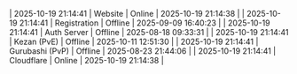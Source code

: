| 2025-10-19 21:14:41 | Website | Online | 2025-10-19 21:14:38 |
| 2025-10-19 21:14:41 | Registration | Offline | 2025-09-09 16:40:23 |
| 2025-10-19 21:14:41 | Auth Server | Offline | 2025-08-18 09:33:31 |
| 2025-10-19 21:14:41 | Kezan (PvE) | Offline | 2025-10-11 12:51:30 |
| 2025-10-19 21:14:41 | Gurubashi (PvP) | Offline | 2025-08-23 21:44:06 |
| 2025-10-19 21:14:41 | Cloudflare | Online | 2025-10-19 21:14:38 |
